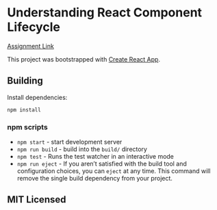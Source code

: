# Understanding React Component Lifecycle

[Assignment Link](https://docs.google.com/document/d/1MWWTfeM2UgNbvTtNYK-ifc30FiABTA8RjVwCO8vS258/edit?usp=sharing)

This project was bootstrapped with [Create React App](https://github.com/facebook/create-react-app).

## Building

Install dependencies:

```
npm install
```

### npm scripts

- `npm start` - start development server
- `npm run build` - build into the `build/` directory
- `npm test` - Runs the test watcher in an interactive mode
- `npm run eject` - If you aren’t satisfied with the build tool and configuration choices, you can `eject` at any time. This command will remove the single build dependency from your project.

## MIT Licensed
